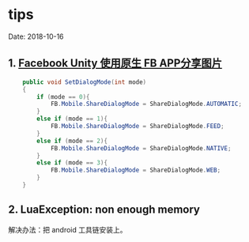 # tips

Date: 2018-10-16

## 1. [Facebook Unity 使用原生 FB APP分享图片](https://github.com/facebook/facebook-sdk-for-unity/issues/120)

```c#
    public void SetDialogMode(int mode)
    {
        if (mode == 0){
            FB.Mobile.ShareDialogMode = ShareDialogMode.AUTOMATIC;
        }
        else if (mode == 1){
            FB.Mobile.ShareDialogMode = ShareDialogMode.FEED;
        }
        else if (mode == 2){
            FB.Mobile.ShareDialogMode = ShareDialogMode.NATIVE;
        }
        else if (mode == 3){
            FB.Mobile.ShareDialogMode = ShareDialogMode.WEB;
        }
    }
```



## 2. LuaException: non enough memory

解决办法：把 android 工具链安装上。
